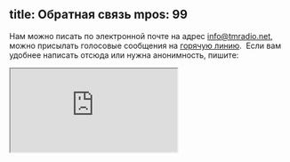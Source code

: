 title: Обратная связь
mpos: 99
---

Нам можно писать по электронной почте на адрес
[info@tmradio.net](mailto:info@tmradio.net), можно присылать голосовые сообщения
на [горячую линию](hotline/).  Если вам удобнее написать отсюда или нужна
анонимность, пишите:

<iframe id="feedback" src="https://dead-channel-news.appspot.com/gae-feedback?to=info@tmradio.net&subject=Feedback from tmradio.net&back=http://www.tmradio.net/feedback-sent.html">Форма загружается...</iframe>
